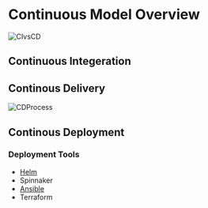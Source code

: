 
# Continuous Model Overview

![CIvsCD](https://github.com/DevOpsStuff/ContinuousDeployment-Delivery/blob/master/CI-CD.jpeg)

## Continuous Integeration

## Continous Delivery

![CDProcess](https://github.com/DevOpsStuff/ContinuousDeployment-Delivery/blob/master/Continuous_Delivery_process_diagram.png)

## Continous Deployment

### Deployment Tools

   - [Helm](https://github.com/DevOpsStuff/ContinuousDeployment-Delivery/blob/master/Helm.md)
   - Spinnaker
   - [Ansible](https://github.com/DevOpsStuff/ConfigurationManagement/blob/master/README.md)
   - Terraform
